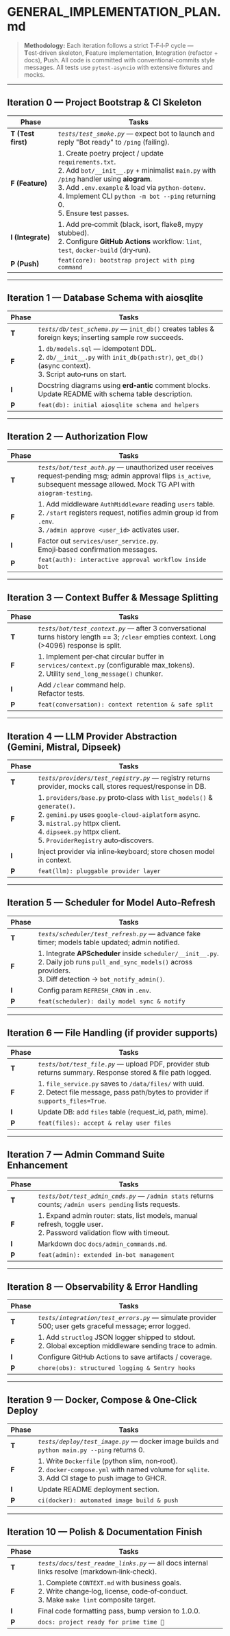 # GENERAL\_IMPLEMENTATION\_PLAN.md

> **Methodology:** Each iteration follows a strict T‑F‑I‑P cycle — **T**est‑driven skeleton, **F**eature implementation, **I**ntegration (refactor + docs), **P**ush.  All code is committed with conventional‑commits style messages.  All tests use `pytest‑asyncio` with extensive fixtures and mocks.

---

## Iteration 0 — Project Bootstrap & CI Skeleton

| Phase              | Tasks                                                                                                                                                                                                                                                                                   |
| ------------------ | --------------------------------------------------------------------------------------------------------------------------------------------------------------------------------------------------------------------------------------------------------------------------------------- |
| **T (Test first)** | *`tests/test_smoke.py`* — expect bot to launch and reply "Bot ready" to `/ping` (failing).                                                                                                                                                                                              |
| **F (Feature)**    | 1. Create poetry project / update `requirements.txt`.<br>2. Add `bot/__init__.py` + minimalist `main.py` with `/ping` handler using **aiogram**.<br>3. Add `.env.example` & load via `python‑dotenv`.<br>4. Implement CLI `python -m bot --ping` returning 0.<br>5. Ensure test passes. |
| **I (Integrate)**  | 1. Add pre‑commit (black, isort, flake8, mypy stubbed).<br>2. Configure **GitHub Actions** workflow: `lint`, `test`, `docker‑build` (dry‑run).                                                                                                                                          |
| **P (Push)**       | `feat(core): bootstrap project with ping command`                                                                                                                                                                                                                                       |

---

## Iteration 1 — Database Schema with **aiosqlite**

| Phase | Tasks                                                                                                                                              |
| ----- | -------------------------------------------------------------------------------------------------------------------------------------------------- |
| **T** | *`tests/db/test_schema.py`* — `init_db()` creates tables & foreign keys; inserting sample row succeeds.                                            |
| **F** | 1. `db/models.sql` — idempotent DDL.<br>2. `db/__init__.py` with `init_db(path:str)`, `get_db()` (async context).<br>3. Script auto‑runs on start. |
| **I** | Docstring diagrams using **erd‑antic** comment blocks.<br>Update README with schema table description.                                             |
| **P** | `feat(db): initial aiosqlite schema and helpers`                                                                                                   |

---

## Iteration 2 — Authorization Flow

| Phase | Tasks                                                                                                                                                                             |
| ----- | --------------------------------------------------------------------------------------------------------------------------------------------------------------------------------- |
| **T** | *`tests/bot/test_auth.py`* — unauthorized user receives request‑pending msg; admin approval flips `is_active`, subsequent message allowed. Mock TG API with `aiogram-testing`.    |
| **F** | 1. Add middleware `AuthMiddleware` reading `users` table.<br>2. `/start` registers request, notifies admin group id from `.env`.<br>3. `/admin approve <user_id>` activates user. |
| **I** | Factor out `services/user_service.py`.<br>Emoji‑based confirmation messages.                                                                                                      |
| **P** | `feat(auth): interactive approval workflow inside bot`                                                                                                                            |

---

## Iteration 3 — Context Buffer & Message Splitting

| Phase | Tasks                                                                                                                                       |
| ----- | ------------------------------------------------------------------------------------------------------------------------------------------- |
| **T** | *`tests/bot/test_context.py`* — after 3 conversational turns history length == 3; `/clear` empties context. Long (>4096) response is split. |
| **F** | 1. Implement per‑chat circular buffer in `services/context.py` (configurable max\_tokens).<br>2. Utility `send_long_message()` chunker.     |
| **I** | Add `/clear` command help.<br>Refactor tests.                                                                                               |
| **P** | `feat(conversation): context retention & safe split`                                                                                        |

---

## Iteration 4 — LLM Provider Abstraction (Gemini, Mistral, Dipseek)

| Phase | Tasks                                                                                                                                                                                                                                      |
| ----- | ------------------------------------------------------------------------------------------------------------------------------------------------------------------------------------------------------------------------------------------ |
| **T** | *`tests/providers/test_registry.py`* — registry returns provider, mocks call, stores request/response in DB.                                                                                                                               |
| **F** | 1. `providers/base.py` proto‑class with `list_models()` & `generate()`.<br>2. `gemini.py` uses `google-cloud-aiplatform` async.<br>3. `mistral.py` httpx client.<br>4. `dipseek.py` httpx client.<br>5. `ProviderRegistry` auto‑discovers. |
| **I** | Inject provider via inline‑keyboard; store chosen model in context.                                                                                                                                                                        |
| **P** | `feat(llm): pluggable provider layer`                                                                                                                                                                                                      |

---

## Iteration 5 — Scheduler for Model Auto‑Refresh

| Phase | Tasks                                                                                                                                                                     |
| ----- | ------------------------------------------------------------------------------------------------------------------------------------------------------------------------- |
| **T** | *`tests/scheduler/test_refresh.py`* — advance fake timer; models table updated; admin notified.                                                                           |
| **F** | 1. Integrate **APScheduler** inside `scheduler/__init__.py`.<br>2. Daily job runs `pull_and_sync_models()` across providers.<br>3. Diff detection → `bot_notify_admin()`. |
| **I** | Config param `REFRESH_CRON` in `.env`.                                                                                                                                    |
| **P** | `feat(scheduler): daily model sync & notify`                                                                                                                              |

---

## Iteration 6 — File Handling (if provider supports)

| Phase | Tasks                                                                                                                                    |
| ----- | ---------------------------------------------------------------------------------------------------------------------------------------- |
| **T** | *`tests/bot/test_file.py`* — upload PDF, provider stub returns summary. Response stored & file path logged.                              |
| **F** | 1. `file_service.py` saves to `/data/files/` with uuid.<br>2. Detect file message, pass path/bytes to provider if `supports_files=True`. |
| **I** | Update DB: add `files` table (request\_id, path, mime).                                                                                  |
| **P** | `feat(files): accept & relay user files`                                                                                                 |

---

## Iteration 7 — Admin Command Suite Enhancement

| Phase | Tasks                                                                                                                 |
| ----- | --------------------------------------------------------------------------------------------------------------------- |
| **T** | *`tests/bot/test_admin_cmds.py`* — `/admin stats` returns counts; `/admin users pending` lists requests.              |
| **F** | 1. Expand admin router: stats, list models, manual refresh, toggle user.<br>2. Password validation flow with timeout. |
| **I** | Markdown doc `docs/admin_commands.md`.                                                                                |
| **P** | `feat(admin): extended in‑bot management`                                                                             |

---

## Iteration 8 — Observability & Error Handling

| Phase | Tasks                                                                                                       |
| ----- | ----------------------------------------------------------------------------------------------------------- |
| **T** | *`tests/integration/test_errors.py`* — simulate provider 500; user gets graceful message; error logged.     |
| **F** | 1. Add `structlog` JSON logger shipped to stdout.<br>2. Global exception middleware sending trace to admin. |
| **I** | Configure GitHub Actions to save artifacts / coverage.                                                      |
| **P** | `chore(obs): structured logging & Sentry hooks`                                                             |

---

## Iteration 9 — Docker, Compose & One‑Click Deploy

| Phase | Tasks                                                                                                                                               |
| ----- | --------------------------------------------------------------------------------------------------------------------------------------------------- |
| **T** | *`tests/deploy/test_image.py`* — docker image builds and `python main.py --ping` returns 0.                                                         |
| **F** | 1. Write `Dockerfile` (python slim, non‑root).<br>2. `docker‑compose.yml` with named volume for `sqlite`.<br>3. Add CI stage to push image to GHCR. |
| **I** | Update README deployment section.                                                                                                                   |
| **P** | `ci(docker): automated image build & push`                                                                                                          |

---

## Iteration 10 — Polish & Documentation Finish

| Phase | Tasks                                                                                                                                    |
| ----- | ---------------------------------------------------------------------------------------------------------------------------------------- |
| **T** | *`tests/docs/test_readme_links.py`* — all docs internal links resolve (markdown‑link‑check).                                             |
| **F** | 1. Complete `CONTEXT.md` with business goals.<br>2. Write change‑log, license, code‑of‑conduct.<br>3. Make `make lint` composite target. |
| **I** | Final code formatting pass, bump version to 1.0.0.                                                                                       |
| **P** | `docs: project ready for prime time 🎉`                                                                                                  |

